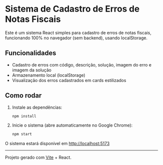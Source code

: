# Sistema de Cadastro de Erros de Notas Fiscais

Este é um sistema React simples para cadastro de erros de notas fiscais, funcionando 100% no navegador (sem backend), usando localStorage.

## Funcionalidades

- Cadastro de erros com código, descrição, solução, imagem do erro e imagem da solução
- Armazenamento local (localStorage)
- Visualização dos erros cadastrados em cards estilizados

## Como rodar

1. Instale as dependências:

   ```sh
   npm install
   ```

2. Inicie o sistema (abre automaticamente no Google Chrome):

   ```sh
   npm start
   ```

O sistema estará disponível em [http://localhost:5173](http://localhost:5173)

---

Projeto gerado com [Vite](https://vitejs.dev/) + React.
